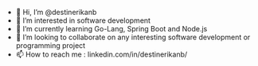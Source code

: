 - 👋 Hi, I’m @destinerikanb
- 👀 I’m interested in software development
- 🌱 I’m currently learning Go-Lang, Spring Boot and Node.js
- 💞️ I’m looking to collaborate on any interesting software development or programming project
- 📫 How to reach me : linkedin.com/in/destinerikanb/

<!---
destinerikanb/destinerikanb is a ✨ special ✨ repository because its `README.md` (this file) appears on your GitHub profile.
You can click the Preview link to take a look at your changes.
--->
